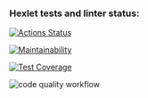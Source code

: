 ### Hexlet tests and linter status:
[![Actions Status](https://github.com/yurylavrukhin/frontend-project-46/workflows/hexlet-check/badge.svg)](https://github.com/yurylavrukhin/frontend-project-46/actions)

[![Maintainability](https://api.codeclimate.com/v1/badges/78f742f9eea2b026bb35/maintainability)](https://codeclimate.com/github/yurylavrukhin/frontend-project-46/maintainability)

[![Test Coverage](https://api.codeclimate.com/v1/badges/78f742f9eea2b026bb35/test_coverage)](https://codeclimate.com/github/yurylavrukhin/frontend-project-46/test_coverage)

![code quality workflow](https://github.com/yurylavrukhin/frontend-project-46/actions/workflows/code-quality.yml/badge.svg)
